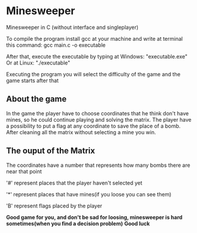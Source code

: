 # Minesweeper
Minesweeper in C (without interface and singleplayer)

To compile the program install gcc at your machine and write at terminal this command: gcc main.c -o executable

After that, execute the executable by typing at Windows: "executable.exe"
 Or at Linux: "./executable"

Executing the program you will select the difficulty of the game and the game starts after that

## About the game
In the game the player have to choose coordinates that he think don't have mines, so he could continue playing and solving the matrix.
The player have a possibility to put a flag at any coordinate to save the place of a bomb.
After cleaning all the matrix without selecting a mine you win.

## The ouput of the Matrix
The coordinates have a number that represents how many bombs there are near that point

'#' represent places that the player haven't selected yet

'*' represent places that have mines(if you loose you can see them)

'B' represent flags placed by the player

**Good game for you, and don't be sad for loosing, minesweeper is hard sometimes(when you find a decision problem)**
**Good luck**